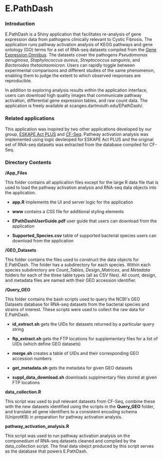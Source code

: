 # E.PathDash

### Introduction

E.PathDash is a Shiny application that facilitates re-analysis of gene expression data from pathogens clinically relevant to Cystic Fibrosis. The application runs pathway activation analysis of KEGG pathways and gene ontology (GO) terms for a set of RNA-seq datasets compiled from the [Gene Expression Omnibus](https://www.ncbi.nlm.nih.gov/geo/). The datasets cover the pathogens *Pseudomonas aeruginosa*, *Staphylococcus aureus*, *Streptococcus sanguinis*, and *Bacteroides thetaiotaomicron*. Users can rapidly toggle between experimental comparisons and different studies of the same phenomenon, enabling them to judge the extent to which observed responses are reproducible.

In addition to exploring analysis results within the application interface, users can download high quality images that communicate pathway activation, differential gene expression tables, and raw count data. The application is freely available at scangeo.dartmouth.edu/EPathDash/. 

### Related applications

This application was inspired by two other applications developed by our group, [ESKAPE Act PLUS](https://github.com/DartCF/ESKAPE_Act) and [CF-Seq](https://github.com/DartCF/cf-seq). Pathway activation analysis was implemented using logic devleoped for ESKAPE Act PLUS and the original set of RNA-seq datasets was extracted from the database compiled for CF-Seq. 

### Directory Contents

**/App_Files**

This folder contains all application files except for the large R data file that is used to load the pathway activation analysis and RNA-seq data objects into the application. 

- **app.R** implements the UI and server logic for the application

- **www** contains a CSS file for additional styling elements

- **EPathDashUserGuide.pdf** user guide that users can download from the application

- **Supported_Species.csv** table of supported bacterial species users can download from the application

**/GEO_Datasets**

This folder contains the files used to construct the data objects for E.PathDash. The folder has a subdirectory for each species. Within each species subdirectory are *Count_Tables*, *Design_Matrices*, and *Metadata* folders for each of the three table types (all as CSV files). All count, design, and metadata files are named with their GEO accession identifier. 

**/Query_GEO**

This folder contains the bash scripts used to query the NCBI's GEO Datasets database for RNA-seq datasets from the bacterial species and strains of interest. These scripts were used to collect the raw data for E.PathDash. 

- **id_extract.sh** gets the UIDs for datasets returned by a particular query string

- **ftp_extract.sh** gets the FTP locations for supplementary files for a list of UIDs (which define GEO datasets)

- **merge.sh** creates a table of UIDs and their corresponding GEO accession numbers 

- **get_metadata.sh** gets the metadata for given GEO datasets

- **suppl_data_download.sh** downloads supplmentary files stored at given FTP locations

**data_collection.R**

This script was used to pull relevant datasets from CF-Seq, combine these with the new datasets identified using the scripts in the **Query_GEO** folder, and translate all gene identifiers to a consistent encoding schema (UniprotKB) in preparation for pathway activation analysis. 

**pathway_activation_analysis.R**

This script was used to run pathway activation analysis on the componedium of RNA-seq datasets cleaned and compiled by the data_collection script. The final data obejct produced by this script serves as the database that powers E.PathDash.  

